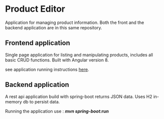 # Product Editor

Application for managing product information. Both the front and the backend application are in this same repository.

## Frontend application

Single page application for listing and manipulating products, includes all basic CRUD functions. Built with Angular version 8.  

see application running instructions [here](product-front-angular/README.md).

## Backend application

A rest api application build with spring-boot returns JSON data. Uses H2 in-memory db to persist data.

Running the application use : **_mvn spring-boot:run_**
